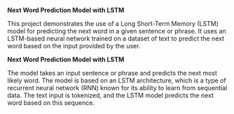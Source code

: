 **Next Word Prediction Model with LSTM**

This project demonstrates the use of a Long Short-Term Memory (LSTM) model for predicting the next word in a given sentence or phrase. It uses an LSTM-based neural network trained on a dataset of text to predict the next word based on the input provided by the user.

 __Next Word Prediction Model with LSTM__

The model takes an input sentence or phrase and predicts the next most likely word. The model is based on an LSTM architecture, which is a type of recurrent neural network (RNN) known for its ability to learn from sequential data. The text input is tokenized, and the LSTM model predicts the next word based on this sequence.
